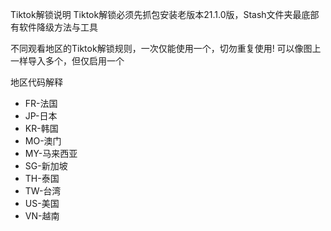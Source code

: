 Tiktok解锁说明
Tiktok解锁必须先抓包安装老版本21.1.0版，Stash文件夹最底部有软件降级方法与工具

不同观看地区的Tiktok解锁规则，一次仅能使用一个，切勿重复使用!  可以像图上一样导入多个，但仅启用一个

地区代码解释
* FR-法国
* JP-日本
* KR-韩国
* MO-澳门
* MY-马来西亚
* SG-新加坡
* TH-泰国
* TW-台湾
* US-美国
* VN-越南
